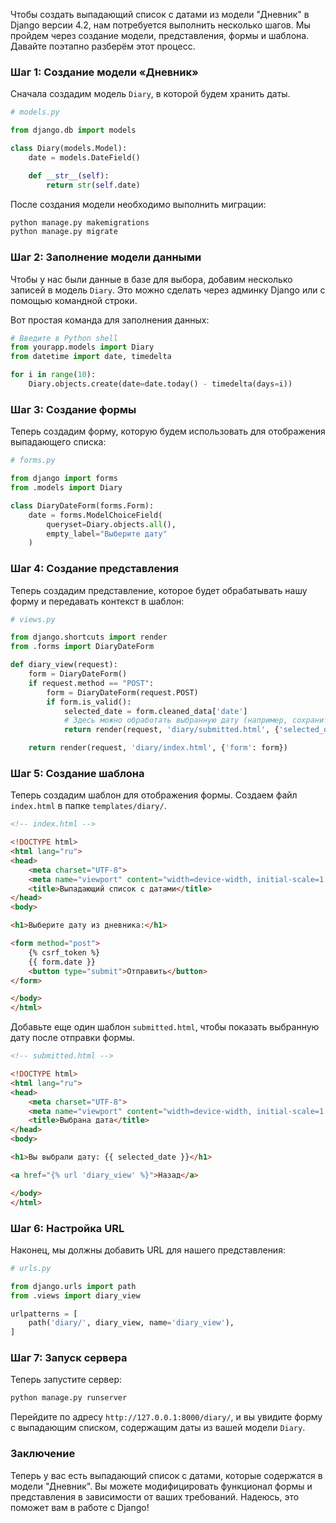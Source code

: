 Чтобы создать выпадающий список с датами из модели "Дневник" в Django версии 4.2, нам потребуется выполнить несколько шагов. Мы пройдем через создание модели, представления, формы и шаблона. Давайте поэтапно разберём этот процесс.

### Шаг 1: Создание модели «Дневник»

Сначала создадим модель `Diary`, в которой будем хранить даты.

```python
# models.py

from django.db import models

class Diary(models.Model):
    date = models.DateField()

    def __str__(self):
        return str(self.date)
```

После создания модели необходимо выполнить миграции:

```bash
python manage.py makemigrations
python manage.py migrate
```

### Шаг 2: Заполнение модели данными

Чтобы у нас были данные в базе для выбора, добавим несколько записей в модель `Diary`. Это можно сделать через админку Django или с помощью командной строки.

Вот простая команда для заполнения данных:

```python
# Введите в Python shell
from yourapp.models import Diary
from datetime import date, timedelta

for i in range(10):
    Diary.objects.create(date=date.today() - timedelta(days=i))
```

### Шаг 3: Создание формы

Теперь создадим форму, которую будем использовать для отображения выпадающего списка:

```python
# forms.py

from django import forms
from .models import Diary

class DiaryDateForm(forms.Form):
    date = forms.ModelChoiceField(
        queryset=Diary.objects.all(),
        empty_label="Выберите дату"
    )
```

### Шаг 4: Создание представления

Теперь создадим представление, которое будет обрабатывать нашу форму и передавать контекст в шаблон:

```python
# views.py

from django.shortcuts import render
from .forms import DiaryDateForm

def diary_view(request):
    form = DiaryDateForm()
    if request.method == "POST":
        form = DiaryDateForm(request.POST)
        if form.is_valid():
            selected_date = form.cleaned_data['date']
            # Здесь можно обработать выбранную дату (например, сохранить, вывести и т.д.)
            return render(request, 'diary/submitted.html', {'selected_date': selected_date})

    return render(request, 'diary/index.html', {'form': form})
```

### Шаг 5: Создание шаблона

Теперь создадим шаблон для отображения формы. Создаем файл `index.html` в папке `templates/diary/`.

```html
<!-- index.html -->

<!DOCTYPE html>
<html lang="ru">
<head>
    <meta charset="UTF-8">
    <meta name="viewport" content="width=device-width, initial-scale=1.0">
    <title>Выпадающий список с датами</title>
</head>
<body>

<h1>Выберите дату из дневника:</h1>

<form method="post">
    {% csrf_token %}
    {{ form.date }}
    <button type="submit">Отправить</button>
</form>

</body>
</html>
```

Добавьте еще один шаблон `submitted.html`, чтобы показать выбранную дату после отправки формы.

```html
<!-- submitted.html -->

<!DOCTYPE html>
<html lang="ru">
<head>
    <meta charset="UTF-8">
    <meta name="viewport" content="width=device-width, initial-scale=1.0">
    <title>Выбрана дата</title>
</head>
<body>

<h1>Вы выбрали дату: {{ selected_date }}</h1>

<a href="{% url 'diary_view' %}">Назад</a>

</body>
</html>
```

### Шаг 6: Настройка URL

Наконец, мы должны добавить URL для нашего представления:

```python
# urls.py

from django.urls import path
from .views import diary_view

urlpatterns = [
    path('diary/', diary_view, name='diary_view'),
]
```

### Шаг 7: Запуск сервера

Теперь запустите сервер:

```bash
python manage.py runserver
```

Перейдите по адресу `http://127.0.0.1:8000/diary/`, и вы увидите форму с выпадающим списком, содержащим даты из вашей модели `Diary`.

### Заключение

Теперь у вас есть выпадающий список с датами, которые содержатся в модели "Дневник". Вы можете модифицировать функционал формы и представления в зависимости от ваших требований. Надеюсь, это поможет вам в работе с Django!
